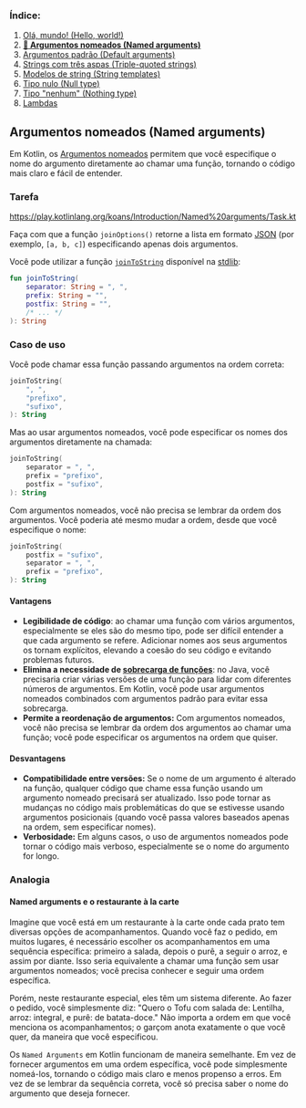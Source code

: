 ### Índice:

1. [Olá, mundo! (Hello, world!)](https://github.com/rsicarelli/kotlin-koans-edu-br/blob/d8aea22733450ce5a4914663b542a690c785d46a/koans/src/commonMain/kotlin/com/rsicarelli/koansbr/introduction/helloWorld/README.md)
2. **[📖 Argumentos nomeados (Named arguments)](https://github.com/rsicarelli/kotlin-koans-edu-br/blob/d8aea22733450ce5a4914663b542a690c785d46a/koans/src/commonMain/kotlin/com/rsicarelli/koansbr/introduction/namedArguments/README.md)**
3. [Argumentos padrão (Default arguments)](https://github.com/rsicarelli/kotlin-koans-edu-br/blob/d8aea22733450ce5a4914663b542a690c785d46a/koans/src/commonMain/kotlin/com/rsicarelli/koansbr/introduction/defaultArguments/README.md)
4. [Strings com três aspas (Triple-quoted strings)](https://github.com/rsicarelli/kotlin-koans-edu-br/blob/d8aea22733450ce5a4914663b542a690c785d46a/koans/src/commonMain/kotlin/com/rsicarelli/koansbr/introduction/tripleQuotedStrings/README.md)
5. [Modelos de string (String templates)](https://github.com/rsicarelli/kotlin-koans-edu-br/blob/d8aea22733450ce5a4914663b542a690c785d46a/koans/src/commonMain/kotlin/com/rsicarelli/koansbr/introduction/stringTemplates/README.md)
6. [Tipo nulo (Null type)](https://github.com/rsicarelli/kotlin-koans-edu-br/blob/d8aea22733450ce5a4914663b542a690c785d46a/koans/src/commonMain/kotlin/com/rsicarelli/koansbr/introduction/nullableTypes/README.md)
7. [Tipo "nenhum" (Nothing type)](https://github.com/rsicarelli/kotlin-koans-edu-br/blob/d8aea22733450ce5a4914663b542a690c785d46a/koans/src/commonMain/kotlin/com/rsicarelli/koansbr/introduction/nothingType/README.md)
8. [Lambdas](https://github.com/rsicarelli/kotlin-koans-edu-br/blob/d8aea22733450ce5a4914663b542a690c785d46a/koans/src/commonMain/kotlin/com/rsicarelli/koansbr/introduction/lambdas/README.md)

## Argumentos nomeados (Named arguments)

Em Kotlin, os [Argumentos nomeados](https://kotlinlang.org/docs/kotlin-tour-functions.html#named-arguments) permitem que você especifique o
nome do argumento diretamente ao chamar uma função, tornando o código mais claro e fácil de entender.

### Tarefa

https://play.kotlinlang.org/koans/Introduction/Named%20arguments/Task.kt

Faça com que a função `joinOptions()` retorne a lista em formato [JSON](https://pt.wikipedia.org/wiki/JSON) (por exemplo, `[a, b, c]`)
especificando apenas dois argumentos.

Você pode utilizar a função [`joinToString`](https://kotlinlang.org/api/latest/jvm/stdlib/kotlin.collections/join-to-string.html) disponível
na [stdlib](https://kotlinlang.org/api/latest/jvm/stdlib/):

```kotlin
fun joinToString(
    separator: String = ", ",
    prefix: String = "",
    postfix: String = "",
    /* ... */
): String
```

### Caso de uso

Você pode chamar essa função passando argumentos na ordem correta:

```kotlin
joinToString(
    ", ",
    "prefixo",
    "sufixo",
): String
```

Mas ao usar argumentos nomeados, você pode especificar os nomes dos argumentos diretamente na chamada:

```kotlin
joinToString(
    separator = ", ",
    prefix = "prefixo",
    postfix = "sufixo",
): String
```

Com argumentos nomeados, você não precisa se lembrar da ordem dos argumentos. Você poderia até mesmo mudar a ordem, desde que você
especifique o nome:

```kotlin
joinToString(
    postfix = "sufixo",
    separator = ", ",
    prefix = "prefixo",
): String
```

#### Vantagens

- **Legibilidade de código**: ao chamar uma função com vários argumentos, especialmente se eles são do mesmo tipo, pode ser difícil entender
  a que cada argumento se refere. Adicionar nomes aos seus argumentos os tornam explícitos, elevando a coesão do seu código e evitando
  problemas futuros.
- **Elimina a necessidade de [sobrecarga de funções](https://pt.wikipedia.org/wiki/Sobrecarga_de_fun%C3%A7%C3%A3o)**: no Java, você
  precisaria criar várias versões de uma função para lidar com diferentes
  números de argumentos. Em Kotlin, você pode usar argumentos nomeados combinados com argumentos padrão para evitar essa sobrecarga.
- **Permite a reordenação de argumentos:** Com argumentos nomeados, você não precisa se lembrar da ordem dos argumentos ao chamar uma
  função; você pode especificar os argumentos na ordem que quiser.

#### Desvantagens

- **Compatibilidade entre versões:** Se o nome de um argumento é alterado na função, qualquer código que chame essa função usando um
  argumento nomeado precisará ser atualizado. Isso pode tornar as mudanças no código mais problemáticas do que se estivesse usando
  argumentos posicionais (quando você passa valores baseados apenas na ordem, sem especificar nomes).
- **Verbosidade:** Em alguns casos, o uso de argumentos nomeados pode tornar o código mais verboso, especialmente se o nome do argumento for
  longo.

### Analogia

#### Named arguments e o restaurante à la carte

Imagine que você está em um restaurante à la carte onde cada prato tem diversas opções de acompanhamentos. Quando você faz o pedido, em
muitos lugares, é necessário escolher os acompanhamentos em uma sequência específica: primeiro a salada, depois o purê, a seguir o arroz, e
assim por diante. Isso seria equivalente a chamar uma função sem usar argumentos nomeados; você precisa conhecer e seguir uma ordem
específica.

Porém, neste restaurante especial, eles têm um sistema diferente. Ao fazer o pedido, você simplesmente diz: "Quero o Tofu com salada de:
Lentilha, arroz: integral, e purê: de batata-doce." Não importa a ordem em que você menciona os acompanhamentos; o garçom anota exatamente o
que você quer, da maneira que você especificou.

Os `Named Arguments` em Kotlin funcionam de maneira semelhante. Em vez de fornecer argumentos em uma ordem específica, você pode
simplesmente nomeá-los, tornando o código mais claro e menos propenso a erros. Em vez de se lembrar da sequência correta, você só precisa
saber o nome do argumento que deseja fornecer.
